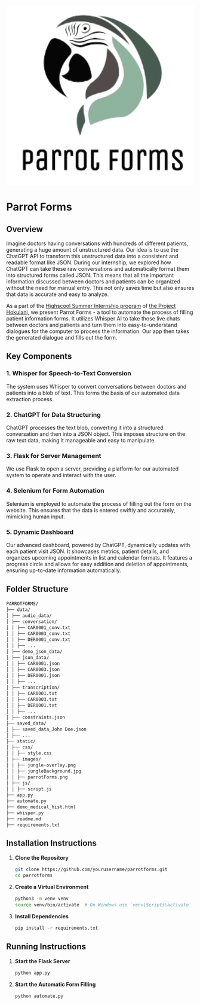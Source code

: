 <p align="center">
  <img src="./static/images/parrotForms.png" alt="Parrot Forms Logo" />
</p>

# Parrot Forms

## Overview

Imagine doctors having conversations with hundreds of different patients, generating a huge amount of unstructured data. Our idea is to use the ChatGPT API to transform this unstructured data into a consistent and readable format like JSON. During our internship, we explored how ChatGPT can take these raw conversations and automatically format them into structured forms called JSON. This means that all the important information discussed between doctors and patients can be organized without the need for manual entry. This not only saves time but also ensures that data is accurate and easy to analyze.

As a part of the <a href="https://cds.coe.hawaii.edu/hokulani/summer-2024-program/">Highscool Summer Internship program</a> of <a href="https://cds.coe.hawaii.edu/hokulani/">the Project Hokulani,</a> we present Parrot Forms - a tool to automate the process of filling patient information forms. It utilizes Whisper AI to take those live chats between doctors and patients and turn them into easy-to-understand dialogues for the computer to process the information. Our app then takes the generated dialogue and fills out the form.

## Key Components

### 1. Whisper for Speech-to-Text Conversion
The system uses Whisper to convert conversations between doctors and patients into a blob of text. This forms the basis of our automated data extraction process.

### 2. ChatGPT for Data Structuring
ChatGPT processes the text blob, converting it into a structured conversation and then into a JSON object. This imposes structure on the raw text data, making it manageable and easy to manipulate.

### 3. Flask for Server Management
We use Flask to open a server, providing a platform for our automated system to operate and interact with the user.

### 4. Selenium for Form Automation
Selenium is employed to automate the process of filling out the form on the website. This ensures that the data is entered swiftly and accurately, mimicking human input.

### 5. Dynamic Dashboard
Our advanced dashboard, powered by ChatGPT, dynamically updates with each patient visit JSON. It showcases metrics, patient details, and organizes upcoming appointments in list and calendar formats. It features a progress circle and allows for easy addition and deletion of appointments, ensuring up-to-date information automatically.

## Folder Structure
```
PARROTFORMS/
├── data/
│ ├── audio_data/
│ ├── conversation/
│ │ ├── CAR0001_conv.txt
│ │ ├── CAR0003_conv.txt
│ │ ├── DER0001_conv.txt
│ │ ├── ...
│ ├── demo_json_data/
│ ├── json_data/
│ │ ├── CAR0001.json
│ │ ├── CAR0003.json
│ │ ├── DER0001.json
│ │ ├── ...
│ ├── transcription/
│ │ ├── CAR0001.txt
│ │ ├── CAR0003.txt
│ │ ├── DER0001.txt
│ │ ├── ...
│ ├── constraints.json 
├── saved_data/
│ ├── saved_data_John Doe.json
│ ├── ...
├── static/
│ ├── css/
│ │ ├── style.css
│ ├── images/
│ │ ├── jungle-overlay.png
│ │ ├── jungleBackground.jpg
│ │ ├── parrotForms.png
│ ├── js/
│ │ ├── script.js
├── app.py
├── automate.py
├── demo_medical_hist.html
├── whisper.py
├── readme.md
├── requirements.txt
```

## Installation Instructions
1. **Clone the Repository**
   ```sh
   git clone https://github.com/yourusername/parrotforms.git
   cd parrotforms
   ```
2. **Create a Virtual Environment**
   ```sh
   python3 -m venv venv
   source venv/bin/activate  # On Windows use `venv\Scripts\activate`
   ```

3. **Install Dependencies**
   ```sh
   pip install -r requirements.txt
   ```


## Running Instructions
1. **Start the Flask Server**
   ```sh
   python app.py
   ```
2. **Start the Automatic Form Filling**
   ```sh
   python automate.py
   ```